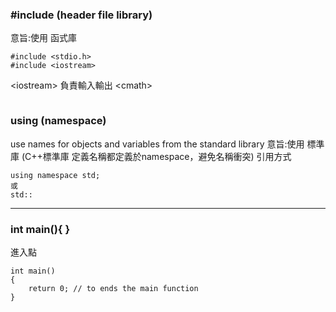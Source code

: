 ### #include (header file library)
意旨:使用 函式庫

```
#include <stdio.h>
#include <iostream>
```
\<iostream> 負責輸入輸出
\<cmath> 
```

```

### using (namespace)
use names for objects and variables from the standard library
意旨:使用 標準庫
(C++標準庫 定義名稱都定義於namespace，避免名稱衝突)
引用方式
```
using namespace std;
或
std::
```

---
### int main(){ }
進入點
```
int main()
{
    return 0; // to ends the main function
}
```




